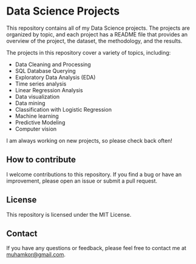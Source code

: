 # Data Science Projects

This repository contains all of my Data Science projects. The projects are organized by topic, and each project has a README file that provides an overview of the project, the dataset, the methodology, and the results.

The projects in this repository cover a variety of topics, including:


* Data Cleaning and Processing
* SQL Database Querying
* Exploratory Data Analysis (EDA)
* Time series analysis
* Linear Regression Analysis
* Data visualization
* Data mining
* Classification with Logistic Regression
* Machine learning
* Predictive Modeling
* Computer vision

I am always working on new projects, so please check back often!

## How to contribute

I welcome contributions to this repository. If you find a bug or have an improvement, please open an issue or submit a pull request.

## License

This repository is licensed under the MIT License.

## Contact

If you have any questions or feedback, please feel free to contact me at muhamkor@gmail.com.



